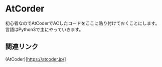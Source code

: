 # AtCorder
初心者なのでAtCoderでACしたコードをここに貼り付けておくことにします。  
言語はPython3で主にやっていきます。

## 関連リンク
(AtCoder)[https://atcoder.jp/]

